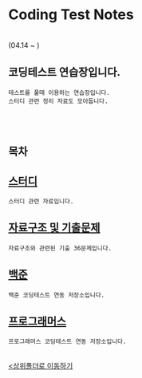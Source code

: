 # Coding Test Notes
</br>
 (04.14 ~ )

 코딩테스트 연습장입니다.
-
    테스트를 풀때 이용하는 연습장입니다.
    스터디 관련 정리 자료도 모아둡니다.

</br></br>

## 목차

[스터디](./Study/)
-
    스터디 관련 자료입니다.

[자료구조 및 기출문제](./Export_problem/)
-
    자료구조와 관련된 기출 36문제입니다.

[백준](./Baekjoon/)
-
    백준 코딩테스트 연동 저장소입니다.

[프로그래머스](./Programers/)
-
    프로그래머스 코딩테스트 연동 저장소입니다.

<br>[<상위폴더로 이동하기](..)